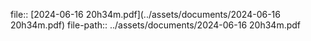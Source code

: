 file:: [2024-06-16 20h34m.pdf](../assets/documents/2024-06-16 20h34m.pdf)
file-path:: ../assets/documents/2024-06-16 20h34m.pdf
